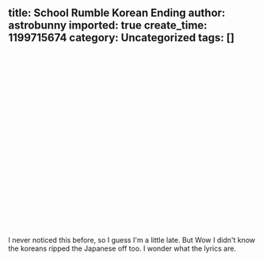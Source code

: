 title: School Rumble Korean Ending
author: astrobunny
imported: true
create_time: 1199715674
category: Uncategorized
tags: []
---
<object width="425" height="355"><param name="movie" value="http://www.youtube.com/v/IWZpLi9v5X8&amp;rel=1">
<param name="wmode" value="transparent">
<embed src="http://www.youtube.com/v/IWZpLi9v5X8&amp;rel=1" type="application/x-shockwave-flash" wmode="transparent" width="425" height="355"></embed></object>  
  
I never noticed this before, so I guess I'm a little late. But Wow I didn't know the koreans ripped the Japanese off too. I wonder what the lyrics are.